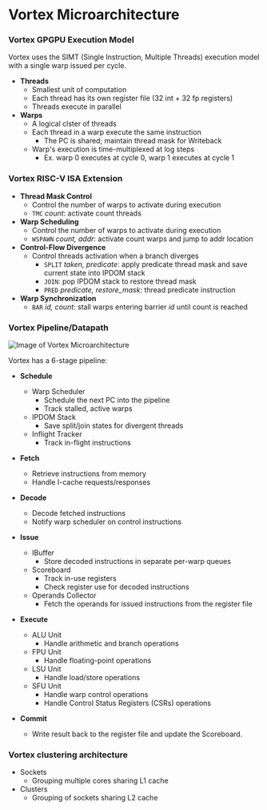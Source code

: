 # Vortex Microarchitecture

### Vortex GPGPU Execution Model

Vortex uses the SIMT (Single Instruction, Multiple Threads) execution model with a single warp issued per cycle.

- **Threads**
  - Smallest unit of computation
  - Each thread has its own register file (32 int + 32 fp registers)
  - Threads execute in parallel
- **Warps**
  - A logical clster of threads
  - Each thread in a warp execute the same instruction
    - The PC is shared; maintain thread mask for Writeback
  - Warp's execution is time-multiplexed at log steps
    - Ex. warp 0 executes at cycle 0, warp 1 executes at cycle 1

### Vortex RISC-V ISA Extension

- **Thread Mask Control**
  - Control the number of warps to activate during execution
  - `TMC` *count*: activate count threads
- **Warp Scheduling**
  - Control the number of warps to activate during execution
  - `WSPAWN` *count, addr*: activate count warps and jump to addr location
- **Control-Flow Divergence**
  - Control threads activation when a branch diverges
    - `SPLIT` *taken, predicate*: apply predicate thread mask and save current state into IPDOM stack
    - `JOIN`: pop IPDOM stack to restore thread mask
    - `PRED` *predicate, restore_mask*: thread predicate instruction
- **Warp Synchronization**
  - `BAR` *id, count*: stall warps entering barrier *id* until count is reached

### Vortex Pipeline/Datapath

![Image of Vortex Microarchitecture](./assets/img/vortex_microarchitecture.png)

Vortex has a 6-stage pipeline:

- **Schedule**
  - Warp Scheduler
    - Schedule the next PC into the pipeline
    - Track stalled, active warps
  - IPDOM Stack
    - Save split/join states for divergent threads
  - Inflight Tracker
    - Track in-flight instructions

- **Fetch**
  - Retrieve instructions from memory
  - Handle I-cache requests/responses
- **Decode**
  - Decode fetched instructions
  - Notify warp scheduler on control instructions
- **Issue**
  - IBuffer
    - Store decoded instructions in separate per-warp queues
  - Scoreboard
    - Track in-use registers
    - Check register use for decoded instructions
  - Operands Collector
    - Fetch the operands for issued instructions from the register file
- **Execute**
  - ALU Unit
    - Handle arithmetic and branch operations
  - FPU Unit
    - Handle floating-point operations
  - LSU Unit
    - Handle load/store operations
  - SFU Unit
    - Handle warp control operations
    - Handle Control Status Registers (CSRs) operations
- **Commit**
  - Write result back to the register file and update the Scoreboard.

### Vortex clustering architecture

- Sockets
  - Grouping multiple cores sharing L1 cache
- Clusters
  - Grouping of sockets sharing L2 cache

